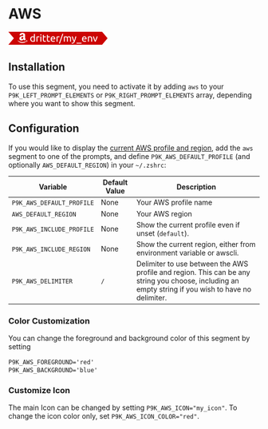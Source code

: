 # AWS

![](segment.png)

## Installation

To use this segment, you need to activate it by adding `aws` to your
`P9K_LEFT_PROMPT_ELEMENTS` or `P9K_RIGHT_PROMPT_ELEMENTS` array, depending
where you want to show this segment.

## Configuration

If you would like to display the [current AWS
profile and region](http://docs.aws.amazon.com/cli/latest/userguide/installing.html), add
the `aws` segment to one of the prompts, and define `P9K_AWS_DEFAULT_PROFILE` 
(and optionally `AWS_DEFAULT_REGION`) in your `~/.zshrc`:

| Variable | Default Value | Description |
|----------|---------------|-------------|
|`P9K_AWS_DEFAULT_PROFILE`|None|Your AWS profile name|
|`AWS_DEFAULT_REGION`|None|Your AWS region|
|`P9K_AWS_INCLUDE_PROFILE`|None|Show the current profile even if unset (`default`).|
|`P9K_AWS_INCLUDE_REGION`|None|Show the current region, either from environment variable or awscli.|
|`P9K_AWS_DELIMITER`|`/`|Delimiter to use between the AWS profile and region. This can be any string you choose, including an empty string if you wish to have no delimiter.|

### Color Customization

You can change the foreground and background color of this segment by setting
```
P9K_AWS_FOREGROUND='red'
P9K_AWS_BACKGROUND='blue'
```

### Customize Icon

The main Icon can be changed by setting `P9K_AWS_ICON="my_icon"`. To change the
icon color only, set `P9K_AWS_ICON_COLOR="red"`.